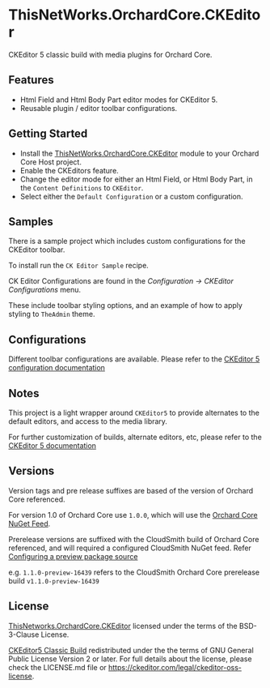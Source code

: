 # ThisNetWorks.OrchardCore.CKEditor
CKEditor 5 classic build with media plugins for Orchard Core.

## Features

- Html Field and Html Body Part editor modes for CKEditor 5.
- Reusable plugin / editor toolbar configurations.

## Getting Started

- Install the [ThisNetWorks.OrchardCore.CKEditor](https://www.nuget.org/packages/ThisNetWorks.OrchardCore.CKEditor) module to your Orchard Core Host project.
- Enable the CKEditors feature.
- Change the editor mode for either an Html Field, or Html Body Part, in the `Content Definitions` to `CKEditor`.
- Select either the `Default Configuration` or a custom configuration.

## Samples

There is a sample project which includes custom configurations for the CKEditor toolbar.

To install run the `CK Editor Sample` recipe.

CK Editor Configurations are found in the _Configuration -> CKEditor Configurations_ menu.

These include toolbar styling options, and an example of how to apply styling to `TheAdmin` theme.

## Configurations

Different toolbar configurations are available.
Please refer to the [CKEditor 5 configuration documentation](https://ckeditor.com/docs/ckeditor5/latest/builds/guides/integration/configuration.html)

## Notes

This project is a light wrapper around `CKEditor5` to provide alternates to the default editors, and access to the media library.

For further customization of builds, alternate editors, etc, please refer to the [CKEditor 5 documentation](https://ckeditor.com/docs/ckeditor5/latest/)

## Versions

Version tags and pre release suffixes are based of the version of Orchard Core referenced.

For version 1.0 of Orchard Core use `1.0.0`, which will use the [Orchard Core NuGet Feed](https://www.nuget.org/packages/OrchardCore/).

Prerelease versions are suffixed with the CloudSmith build of Orchard Core referenced, 
and will required a configured CloudSmith NuGet feed. Refer [Configuring a preview package source](https://docs.orchardcore.net/en/latest/docs/getting-started/preview-package-source/)

e.g. `1.1.0-preview-16439` refers to the CloudSmith Orchard Core prerelease build `v1.1.0-preview-16439`

## License

[ThisNetworks.OrchardCore.CKEditor](https://github.com/ThisNetWorks/ThisNetWorks.OrchardCore.CKEditor/blob/master/LICENSE) licensed under the terms of the BSD-3-Clause License.

[CKEditor5 Classic Build](https://github.com/ckeditor/ckeditor5/blob/master/LICENSE.md) redistributed under the the terms of GNU General Public License Version 2 or later. For full details about the license, please check the LICENSE.md file or https://ckeditor.com/legal/ckeditor-oss-license.
